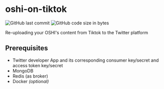 # oshi-on-tiktok
![GitHub last commit](https://img.shields.io/github/last-commit/muhbayu/oshi-on-tiktok?style=for-the-badge)
![GitHub code size in bytes](https://img.shields.io/github/languages/code-size/muhbayu/oshi-on-tiktok?style=for-the-badge)

Re-uploading your OSHI's content from Tiktok to the Twitter platform

## Prerequisites
- Twitter developer App and its corresponding consumer key/secret and access token key/secret
- MongoDB
- Redis (as broker)
- Docker *(optional)*